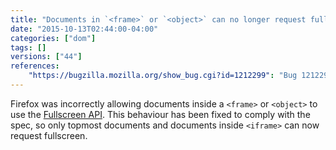 ```yaml
---
title: "Documents in `<frame>` or `<object>` can no longer request fullscreen"
date: "2015-10-13T02:44:00-04:00"
categories: ["dom"]
tags: []
versions: ["44"]
references:
    "https://bugzilla.mozilla.org/show_bug.cgi?id=1212299": "Bug 1212299 - Forbid documents inside <frame> and <object> from requesting fullscreen"
---
```

Firefox was incorrectly allowing documents inside a `<frame>` or `<object>` to use the [Fullscreen API](https://developer.mozilla.org/en-US/docs/Web/API/Fullscreen_API). This behaviour has been fixed to comply with the spec, so only topmost documents and documents inside `<iframe>` can now request fullscreen.
